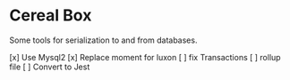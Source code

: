 # Cereal Box

Some tools for serialization to and from databases.

[x] Use Mysql2
[x] Replace moment for luxon
[ ] fix Transactions
[ ] rollup file
[ ] Convert to Jest